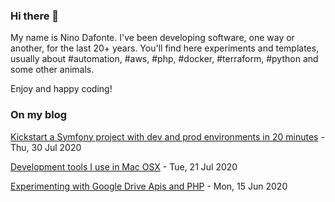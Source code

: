 ### Hi there 👋

My name is Nino Dafonte. I've been developing software, one way or another, for the last 20+ years. You'll find here experiments and templates, usually about #automation, #aws, #php, #docker, #terraform, #python and some other animals.

Enjoy and happy coding! 


### On my blog
<!-- blog starts -->
[Kickstart a Symfony project with dev and prod environments in 20 minutes](https://dafonte.dev/2020/07/30/kickstart-symfony-project-dev-and-production-in-20-minutes.html) - Thu, 30 Jul 2020 

[Development tools I use in Mac OSX](https://dafonte.dev/2020/07/21/development-tools-for-mac.html) - Tue, 21 Jul 2020 

[Experimenting with Google Drive Apis and PHP](https://dafonte.dev/2020/06/15/experimenting-with-google-drive-apis-and-php.html) - Mon, 15 Jun 2020 
<!-- blog ends -->